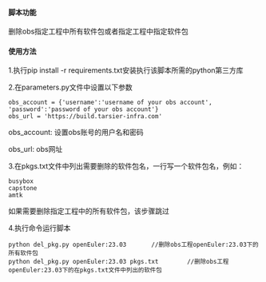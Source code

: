 #### 脚本功能

删除obs指定工程中所有软件包或者指定工程中指定软件包

#### 使用方法

1.执行pip install -r requirements.txt安装执行该脚本所需的python第三方库

2.在parameters.py文件中设置以下参数

````
obs_account = {'username':'username of your obs account', 'password':'password of your obs account'}
obs_url = 'https://build.tarsier-infra.com'
````

obs_account: 设置obs账号的用户名和密码

obs_url: obs网址

3.在pkgs.txt文件中列出需要删除的软件包名，一行写一个软件包名，例如：

````
busybox
capstone
amtk
````

如果需要删除指定工程中的所有软件包，该步骤跳过

4.执行命令运行脚本

````
python del_pkg.py openEuler:23.03       //删除obs工程openEuler:23.03下的所有软件包
python del_pkg.py openEuler:23.03 pkgs.txt        //删除obs工程openEuler:23.03下的在pkgs.txt文件中列出的软件包
````